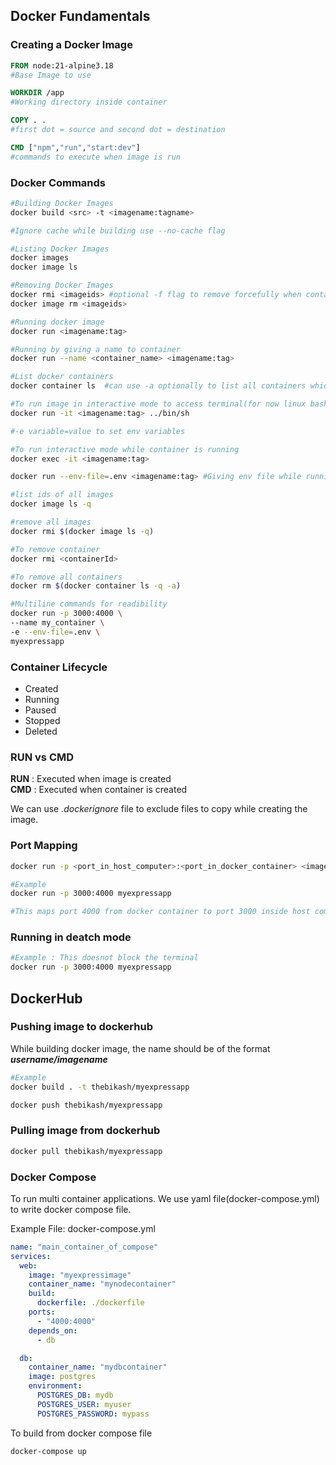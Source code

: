 ## Docker Fundamentals

### Creating a Docker Image

```dockerfile
FROM node:21-alpine3.18
#Base Image to use

WORKDIR /app
#Working directory inside container

COPY . .
#first dot = source and second dot = destination

CMD ["npm","run","start:dev"]
#commands to execute when image is run
```

### Docker Commands

```bash
#Building Docker Images
docker build <src> -t <imagename:tagname>

#Ignore cache while building use --no-cache flag

#Listing Docker Images
docker images
docker image ls

#Removing Docker Images
docker rmi <imageids> #optional -f flag to remove forcefully when containers are running
docker image rm <imageids>

#Running docker image
docker run <imagename:tag>

#Running by giving a name to container
docker run --name <container_name> <imagename:tag>

#List docker containers
docker container ls  #can use -a optionally to list all containers which has run and exited before

#To run image in interactive mode to access terminal(for now linux bash)
docker run -it <imagename:tag> ../bin/sh

#-e variable=value to set env variables

#To run interactive mode while container is running
docker exec -it <imagename:tag>

docker run --env-file=.env <imagename:tag> #Giving env file while running docker image

#list ids of all images
docker image ls -q

#remove all images
docker rmi $(docker image ls -q)

#To remove container
docker rmi <containerId>

#To remove all containers
docker rm $(docker container ls -q -a)

#Multiline commands for readibility
docker run -p 3000:4000 \
--name my_container \
-e --env-file=.env \
myexpressapp
```

### Container Lifecycle

- Created
- Running
- Paused
- Stopped
- Deleted

### RUN vs CMD

**RUN** : Executed when image is created  
**CMD** : Executed when container is created

We can use _.dockerignore_ file to exclude files to copy while creating the image.

### Port Mapping

```bash
docker run -p <port_in_host_computer>:<port_in_docker_container> <imagename:tag>

#Example
docker run -p 3000:4000 myexpressapp

#This maps port 4000 from docker container to port 3000 inside host computer
```

### Running in deatch mode

```bash
#Example : This doesnot block the terminal
docker run -p 3000:4000 myexpressapp
```

## DockerHub

### Pushing image to dockerhub

While building docker image, the name should be of the format **_username/imagename_**

```bash
#Example
docker build . -t thebikash/myexpressapp

docker push thebikash/myexpressapp
```

### Pulling image from dockerhub

```bash
docker pull thebikash/myexpressapp
```

### Docker Compose

To run multi container applications.
We use yaml file(docker-compose.yml) to write docker compose file.

Example File: docker-compose.yml

```yaml
name: "main_container_of_compose"
services:
  web:
    image: "myexpressimage"
    container_name: "mynodecontainer"
    build:
      dockerfile: ./dockerfile
    ports:
      - "4000:4000"
    depends_on:
      - db

  db:
    container_name: "mydbcontainer"
    image: postgres
    environment:
      POSTGRES_DB: mydb
      POSTGRES_USER: myuser
      POSTGRES_PASSWORD: mypass
```

To build from docker compose file

```bash
docker-compose up
```
